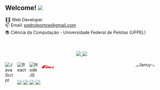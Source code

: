 ## Welcome! <img src="https://media.giphy.com/media/mGcNjsfWAjY5AEZNw6/giphy.gif" width="30">

👨‍💻 Web Developer <br>
📫 Email: pedrolportow@gmail.com <br>
📚 Ciência da Computação - Universidade Federal de Pelotas (UFPEL)

<br>
<br>

<div align="center">
  <a href="https://github.com/PedroPortow">
  <img height="160em"  src="https://github-readme-stats.vercel.app/api?username=PedroPortow&show_icons=true&theme=gotham&include_all_commits=true&count_private=true"/>
  <img height="160em"  src="https://github-readme-stats.vercel.app/api/top-langs/?username=PedroPortow&layout=compact&langs_count=7&hide=HTML,CSS,SCSS,SASS&theme=gotham"/>
</div>
<div style="display: inline_block"><br>
  <img align="left" alt="JavaScript" width="30px" style="padding-right:10px;" src="https://cdn.jsdelivr.net/gh/devicons/devicon/icons/javascript/javascript-plain.svg" />
  <img align="left" alt="React" width="30px" style="padding-right:10px;" src="https://cdn.jsdelivr.net/gh/devicons/devicon/icons/react/react-original.svg" />
  <img align="center" alt="Rails" height="30" width="40"  src="https://github.com/devicons/devicon/blob/master/icons/rails/rails-plain-wordmark.svg" />
  <img align="left" alt="NodeJS" width="30px" style="padding-right:10px;" src="https://cdn.jsdelivr.net/gh/devicons/devicon/icons/nodejs/nodejs-original.svg" />
  <img align="right" alt="Clancy-Gif" height="150" style="border-radius:50px;" src="https://i.pinimg.com/originals/d8/d3/0d/d8d30dbf71f5e5c0bf61915eb5930b06.gif" >
</div>
  
##
  
  <div> 
     <a href = "https://portfolio-pedroporto.vercel.app/"><img src="https://img.shields.io/badge/-website-%23333?style=for-the-badge&logo=portfolio&logoColor=white" target="_blank"></a>
   <a href="https://www.linkedin.com/in/pedroportow/" target="_blank"><img src="https://img.shields.io/badge/-LinkedIn-%230077B5?style=for-the-badge&logo=linkedin&logoColor=white" target="_blank"></a> 
  <a href="https://www.instagram.com/pedro.portow/" target="_blank"><img src="https://img.shields.io/badge/-Instagram-%23E4405F?style=for-the-badge&logo=instagram&logoColor=white" target="_blank"></a>
  <a href = "mailto:pedrolportow@gmail.com"><img src="https://img.shields.io/badge/Gmail-D14836?style=for-the-badge&logo=gmail&logoColor=white" target="_blank"></a>

</div>
